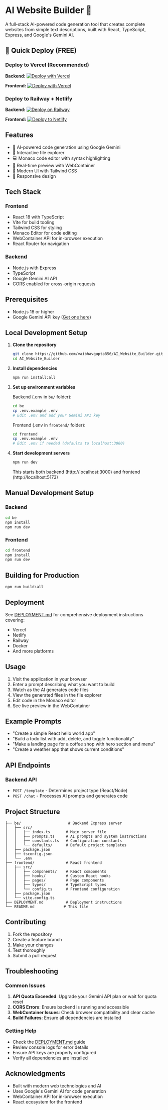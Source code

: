 # AI Website Builder 🚀

A full-stack AI-powered code generation tool that creates complete websites from simple text descriptions, built with React, TypeScript, Express, and Google's Gemini AI.

## 🚀 Quick Deploy (FREE)

### Deploy to Vercel (Recommended)

**Backend:**
[![Deploy with Vercel](https://vercel.com/button)](https://vercel.com/new/clone?repository-url=https%3A%2F%2Fgithub.com%2Fvaibhavgupta856%2FAI_Website_Builder&project-name=ai-backend&root-directory=be&env=GEMINI_API_KEY&envDescription=Google%20Gemini%20API%20Key&envLink=https%3A%2F%2Faistudio.google.com)

**Frontend:**
[![Deploy with Vercel](https://vercel.com/button)](https://vercel.com/new/clone?repository-url=https%3A%2F%2Fgithub.com%2Fvaibhavgupta856%2FAI_Website_Builder&project-name=ai-frontend&root-directory=frontend&env=VITE_BACKEND_URL&envDescription=Backend%20API%20URL&envLink=https%3A%2F%2Fgithub.com%2Fvaibhavgupta856%2FAI_Website_Builder)

### Deploy to Railway + Netlify

**Backend:** [![Deploy on Railway](https://railway.app/button.svg)](https://railway.app/template/ai-backend?referralCode=ai-builder)

**Frontend:** [![Deploy to Netlify](https://www.netlify.com/img/deploy/button.svg)](https://app.netlify.com/start/deploy?repository=https://github.com/vaibhavgupta856/AI_Website_Builder)

## Features

- 🤖 AI-powered code generation using Google Gemini
- 📁 Interactive file explorer
- 💻 Monaco code editor with syntax highlighting
- 🔄 Real-time preview with WebContainer
- 🎨 Modern UI with Tailwind CSS
- 📱 Responsive design

## Tech Stack

### Frontend
- React 18 with TypeScript
- Vite for build tooling
- Tailwind CSS for styling
- Monaco Editor for code editing
- WebContainer API for in-browser execution
- React Router for navigation

### Backend
- Node.js with Express
- TypeScript
- Google Gemini AI API
- CORS enabled for cross-origin requests

## Prerequisites

- Node.js 18 or higher
- Google Gemini API key ([Get one here](https://aistudio.google.com))

## Local Development Setup

1. **Clone the repository**
   ```bash
   git clone https://github.com/vaibhavgupta856/AI_Website_Builder.git
   cd AI_Website_Builder
   ```

2. **Install dependencies**
   ```bash
   npm run install:all
   ```

3. **Set up environment variables**
   
   Backend (.env in `be/` folder):
   ```bash
   cd be
   cp .env.example .env
   # Edit .env and add your Gemini API key
   ```
   
   Frontend (.env in `frontend/` folder):
   ```bash
   cd frontend
   cp .env.example .env
   # Edit .env if needed (defaults to localhost:3000)
   ```

4. **Start development servers**
   ```bash
   npm run dev
   ```
   
   This starts both backend (http://localhost:3000) and frontend (http://localhost:5173)

## Manual Development Setup

### Backend
```bash
cd be
npm install
npm run dev
```

### Frontend
```bash
cd frontend
npm install
npm run dev
```

## Building for Production

```bash
npm run build:all
```

## Deployment

See [DEPLOYMENT.md](DEPLOYMENT.md) for comprehensive deployment instructions covering:
- Vercel
- Netlify
- Railway
- Docker
- And more platforms

## Usage

1. Visit the application in your browser
2. Enter a prompt describing what you want to build
3. Watch as the AI generates code files
4. View the generated files in the file explorer
5. Edit code in the Monaco editor
6. See live preview in the WebContainer

## Example Prompts

- "Create a simple React hello world app"
- "Build a todo list with add, delete, and toggle functionality"
- "Make a landing page for a coffee shop with hero section and menu"
- "Create a weather app that shows current conditions"

## API Endpoints

### Backend API

- `POST /template` - Determines project type (React/Node)
- `POST /chat` - Processes AI prompts and generates code

## Project Structure

```
├── be/                     # Backend Express server
│   ├── src/
│   │   ├── index.ts       # Main server file
│   │   ├── prompts.ts     # AI prompts and system instructions
│   │   ├── constants.ts   # Configuration constants
│   │   └── defaults/      # Default project templates
│   ├── package.json
│   ├── tsconfig.json
│   └── .env
├── frontend/              # React frontend
│   ├── src/
│   │   ├── components/    # React components
│   │   ├── hooks/         # Custom React hooks
│   │   ├── pages/         # Page components
│   │   ├── types/         # TypeScript types
│   │   └── config.ts      # Frontend configuration
│   ├── package.json
│   └── vite.config.ts
├── DEPLOYMENT.md          # Deployment instructions
└── README.md             # This file
```

## Contributing

1. Fork the repository
2. Create a feature branch
3. Make your changes
4. Test thoroughly
5. Submit a pull request

## Troubleshooting

### Common Issues

1. **API Quota Exceeded**: Upgrade your Gemini API plan or wait for quota reset
2. **CORS Errors**: Ensure backend is running and accessible
3. **WebContainer Issues**: Check browser compatibility and clear cache
4. **Build Failures**: Ensure all dependencies are installed

### Getting Help

- Check the [DEPLOYMENT.md](DEPLOYMENT.md) guide
- Review console logs for error details
- Ensure API keys are properly configured
- Verify all dependencies are installed

## Acknowledgments

- Built with modern web technologies and AI
- Uses Google's Gemini AI for code generation
- WebContainer API for in-browser execution
- React ecosystem for the frontend
